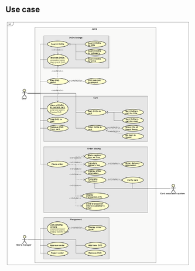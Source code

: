 ## Use case

![use_case](https://raw.githubusercontent.com/Cationiz3r/oop_labclass/main/Lab02/Requirement/UseCase.png)
